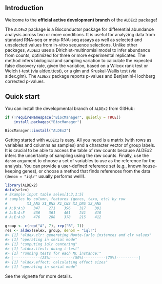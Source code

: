 
<!-- README.md is generated from README.Rmd. Please edit that file -->
Introduction
------------

Welcome to the **official active development branch** of the `ALDEx2` package!

The `ALDEx2` package is a Bioconductor package for differential abundance analysis across two or more conditions. It is useful for analyzing data from standard RNA-seq or meta-RNA-seq assays as well as selected and unselected values from in-vitro sequence selections. Unlike other packages, `ALDEx2` uses a Dirichlet-multinomial model to infer abundance from counts, optimized for three or more experimental replicates. The method infers biological and sampling variation to calculate the expected false discovery rate, given the variation, based on a Wilcox rank test or Welch t-test (via aldex.ttest), or a glm and Kruskal-Wallis test (via aldex.glm). The `ALDEx2` package reports p-values and Benjamini-Hochberg corrected p-values.

Quick start
-----------

You can install the developmental branch of `ALDEx2` from GitHub:

``` r
if (!requireNamespace("BiocManager", quietly = TRUE))
    install.packages("BiocManager")

BiocManager::install("ALDEx2")
```

Getting started with `ALDEx2` is easy. All you need is a matrix (with rows as variables and columns as samples) and a character vector of group labels. It is crucial to be able to access the table of raw counts because ALDEx2 infers the uncertainty of sampling using the raw counts. Finally, use the `denom` argument to choose a set of variables to use as the reference for the analysis. You can provide a user-defined reference set (e.g., known house-keeping genes), or choose a method that finds references from the data (`denom = "iqlr"` usually performs well!).

```r
library(ALDEx2)
data(selex)
# Example input table selex[1:3,1:5]
# samples by column, features (genes, taxa, etc) by row
#         X1_ANS X1_BNS X1_CNS X1_DNS X2_ANS
# A:D:A:D    347    271    396    317    391
# A:D:A:E    436    361    461    241    410
# A:E:A:D    476    288    378    215    412

group <- c(rep("A", 7), rep("B", 7))
res <- aldex(selex, group, denom = "iqlr")
#> [1] "aldex.clr: generating Monte-Carlo instances and clr values"
#> [1] "operating in serial mode"
#> [1] "computing iqlr centering"
#> [1] "aldex.ttest: doing t-test"
#> [1] "running tests for each MC instance:"
#> |------------(25%)----------(50%)----------(75%)----------|
#> [1] "aldex.effect: calculating effect sizes"
#> [1] "operating in serial mode"
```

See the vignette for more details.
